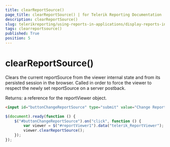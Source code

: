 ```yaml
---
title: clearReportSource()
page_title: clearReportSource() | for Telerik Reporting Documentation
description: clearReportSource()
slug: telerikreporting/using-reports-in-applications/display-reports-in-applications/web-application/html5-report-viewer/api-reference/reportviewer/methods/clearreportsource()
tags: clearreportsource()
published: True
position: 5
---
```


# clearReportSource()

Clears the current reportSource from the viewer internal state and from its persisted session in the browser. Called in order to force the viewer to respect the newly set reportSource on a server postback. 

Returns: a reference for the reportViewer object.

    
````html
<input id="buttonChangeReportSource" type="submit" value="Change Report Source" />
````
````js
$(document).ready(function () {
    $("#buttonChangeReportSource").on("click", function () {
        var viewer = $("#reportViewer1").data("telerik_ReportViewer");
        viewer.clearReportSource();
    });
});
````

